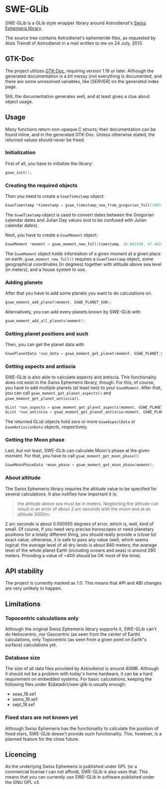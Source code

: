 # SWE-GLib

SWE-GLib is a GLib style wrapper library around Astrodienst's [Swiss Ephemeris library](http://www.astro.com/swisseph/).

The source tree contains Astrodienst's ephemeride files, as requested by Alois Treindl of Astrodienst in a mail written to me on 24 July, 2013.

## GTK-Doc

The project utilizes [GTK-Doc](http://www.gtk.org/gtk-doc/), requiring version 1.19 or later. Although the generated documentation is a bit messy (not everything is documented, and there are some unresolved variables, like [SERVER] on the generated index page.

Still, the documentation generates well, and at least gives a clue about object usage.

## Usage

Many functions return non-opaque C structs; their documentation can be found inline, and in the generated GTK-Doc. Unless otherwise stated, the returned values should never be freed.

### Initialization

First of all, you have to initialize the library:

```c
gswe_init();
```
### Creating the required objects

Then you need to create a `GsweTimestamp` object:

```c
GsweTimestamp *timestamp = gswe_timestamp_new_from_gregorian_full(1983, 3, 7, 11, 54, 45, 0, 1.0);
```

The `GsweTimetamp` object is used to convert dates between the Gregorian calendar dates and Julian Day values (not to be confused with Julian calendar dates).

Next, you have to create a `GsweMoment` object:

```c
GsweMoment *moment = gswe_moment_new_full(timestamp, 19.081599, 47.462485, 300.0, GSWE_HOUSE_PLACIDUS);
```

The `GsweMoment` object holds information of a given moment at a given place on earth. `gswe_moment_new_full()` requires a `GsweTimestamp` object, some geographical coordinates (in degrees) together with altitude above sea level (in meters), and a house system to use.

### Adding planets

After that you have to add some planets you want to do calculations on.

```c
gswe_moment_add_planet(moment, GSWE_PLANET_SUN);
```

Alternatively, you can add every planets known by SWE-GLib with

```c
gswe_moment_add_all_planets(moment);
```

### Getting planet positions and such

Then, you can get the planet data with

```c
GswePlanetData *sun_data = gswe_moment_get_planet(moment, GSWE_PLANET_SUN);
```

### Getting aspects and antiscia

SWE-GLib is also able to calculate aspects and antiscia. This functionality does not exist in the Swiss Ephemeris library, though. For this, of course, you have to add multiple planets (at least two) to your `GsweMoment`. After that, you can call `gswe_moment_get_planet_aspects()` and `gswe_moment_get_planet_antiscia()`.

```c
GList *sun_aspects = gswe_moment_get_planet_aspects(moment, GSWE_PLANET_SUN);
GList *sun_antiscia = gswe_moment_get_planet_antiscia(moment, GSWE_PLANET_SUN);
```

The returned GList objects hold zero or more `GsweAspectData` or `GsweAntiscionData` objects, respectively.

### Getting the Moon phase

Last, but not least, SWE-GLib can calculate Moon's phase at the given moment. For that, you have to call `gswe_moment_get_moon_phase()`:

```c
GsweMoonPhaseData *moon_phase = gswe_moment_get_moon_phase(moment);
```

### About altitude

The Swiss Ephemeris library requires the altitude value to be specified for several calculations. It also notifies how important it is:

> the altitude above sea must be in meters. Neglecting the altitude can result in an error of about 2 arc seconds with the moon and at an altitude 3000m.

2 arc seconds is about 0.000555 degrees of error, which is, well, kind of small. Of course, if you need very precise horoscopes or need planetary positions for a totally different thing, you should really provide a (close to) exact value; otherwise, it is safe to pass any value (well, which seems logical: the average level of all dry lands is about 840 meters; the average level of the whole planet Earth (including oceans and seas) is around 280 meters. Providing a value of ~400 should be OK most of the time).

## API stability

The project is currently marked as 1.0. This means that API and ABI changes are very unlikely to happen.

## Limitations

### Topocentric calculations only

Although the original Swiss Ephemeris library supports it, SWE-GLib can't do Heliocentric, nor Geocentric (as seen from the center of Earth) calculations, only Topocentric (as seen from a given point on Earth"s surface) calculations yet.

### Database size

The size of all data files provided by Astrodienst is around 40MB. Although it should not be a problem with today's home hardware, it can be a hard requirement on embedded systems. For basic calculations, keeping the following files under $(datadir)/swe-glib is usually enough:

* seas_18.se1
* semo_18.se1
* sepl_18.se1

### Fixed stars are not known yet

Although Swiss Ephemeris has the functionality to calculate the position of fixed stars, SWE-GLib doesn't provide such functionality. This, however, is a planned feature for the close future.

## Licencing

As the underlying Swiss Ephemeris is published under GPL (or a commercial license I can not afford), SWE-GLib is also uses that. This means that you can currently use SWE-GLib in software published under the GNU GPL v3.
